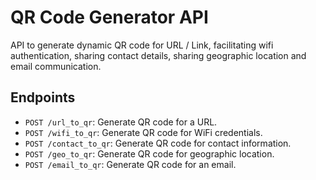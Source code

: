 # QR Code Generator API

API to generate dynamic QR code for URL / Link, facilitating wifi authentication, sharing contact details, sharing geographic location and email communication.

## Endpoints

- `POST /url_to_qr`: Generate QR code for a URL.
- `POST /wifi_to_qr`: Generate QR code for WiFi credentials.
- `POST /contact_to_qr`: Generate QR code for contact information.
- `POST /geo_to_qr`: Generate QR code for geographic location.
- `POST /email_to_qr`: Generate QR code for an email.